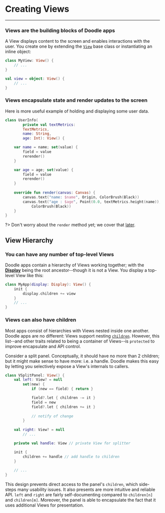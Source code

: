 # Creating Views
----------------

### Views are the building blocks of Doodle apps

A View displays content to the screen and enables interactions with the user. You create one by extending
the [`View`](https://github.com/pusolito/doodle/blob/master/Core/src/commonMain/kotlin/com/nectar/doodle/core/View.kt#L62)
base class or instantiating an inline object:

```kotlin
class MyView: View() {
    // ...
}

val view = object: View() {
    // ...
}
```

### Views encapsulate state and render updates to the screen

Here is more useful example of holding and displaying some user data.

```kotlin
class UserInfo(
        private val textMetrics:
        TextMetrics,
        name: String,
        age: Int): View() {

    var name = name; set(value) {
        field = value
        rerender()
    }

    var age = age; set(value) {
        field = value
        rerender()
    }
    
    override fun render(canvas: Canvas) {
        canvas.text("name: $name", Origin, ColorBrush(Black))
        canvas.text("age : $age", Point(0.0, textMetrics.height(name)),
            ColorBrush(Black))
    }
}
```
?> Don't worry about the `render` method yet; we cover that [later](rendering.md).

## View Hierarchy

### You can have any number of top-level Views

Doodle apps contain a hierarchy of Views working together; with the [**Display**](display.md?id=the-display-is-an-apps-root-container)
being the root ancestor--though it is not a View. You display a top-level View like this:

```kotlin
class MyApp(display: Display): View() {
    init {
        display.children += view
    }
    // ...
}
```

### Views can also have children

Most apps consist of hierarchies with Views nested inside one another. Doodle apps are no different: Views
support nesting [`children`](https://github.com/pusolito/doodle/blob/master/Core/src/commonMain/kotlin/com/nectar/doodle/core/View.kt#L348).
However, this list--and other traits related to being a container of Views--is `protected` to improve encapsulate and API control.

Consider a split panel. Conceptually, it should have no more than 2 children; but it might make sense to have more: i.e. a handle.
Doodle makes this easy by letting you selectively expose a View's internals to callers.

```kotlin
class VSplitPanel: View() {
    val left: View? = null
        set(new) {
            if (new == field) { return }

            field?.let { children -= it }
            field = new
            field?.let { children += it }
    
            // notify of change
        }
    
    val right: View? = null
        // ...

    private val handle: View // private View for splitter

    init {
        children += handle // add handle to children
    }
    
    // ...
}
```

This design prevents direct access to the panel's `children`, which side-steps many usability issues. It also presents are more
intuitive and reliable API. `left` and `right` are fairly self-documenting compared to `children[n]` and `children[m]`. Moreover,
the panel is able to encapsulate the fact that it uses additional Views for presentation. 